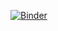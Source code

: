 [![Binder](https://mybinder.org/badge_logo.svg)](https://mybinder.org/v2/gh/Billzabob/study-group/master?urlpath=lab%2Ftree%2Fnotebooks%2Fmonads.ipynb)
